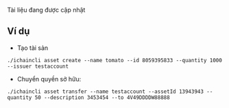 Tài liệu đang được cập nhật


## Ví dụ
- Tạo tài sản
```
./ichaincli asset create --name tomato --id 8059395833 --quantity 1000 --issuer testaccount
```
- Chuyển quyền sở hữu:
```
./ichaincli asset transfer --name testaccount --assetId 13943943 --quantity 50 --description 3453454 --to 4V49DDDDW88888
```

